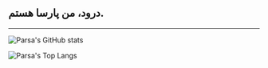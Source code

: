 درود، من پارسا هستم.
-
---


![Parsa's GitHub stats](https://github-readme-stats.vercel.app/api?username=ParsaKSH&show_icons=true&theme=tokyonight)



![Parsa's Top Langs](https://github-readme-stats.vercel.app/api/top-langs/?username=ParsaKSH&show_icons=true&theme=tokyonight)

